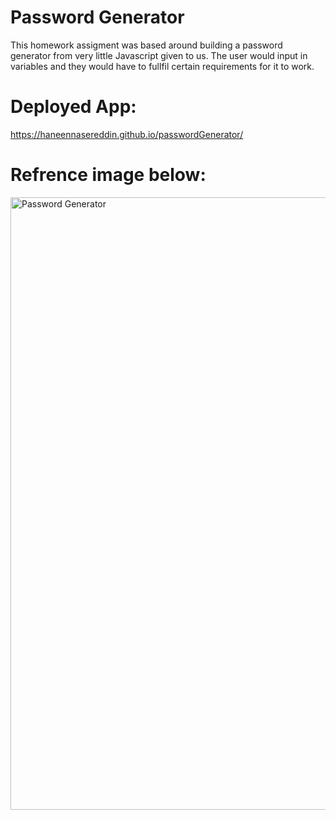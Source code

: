 # Password Generator

This homework assigment was based around building a password generator from very little Javascript given to us. The user would input in variables and they would have to fullfil certain requirements for it to work. 

# Deployed App:
https://haneennasereddin.github.io/passwordGenerator/

# Refrence image below:

<img width="980" alt="Password Generator" src="https://user-images.githubusercontent.com/76545687/125149495-f9ab4c00-e0fe-11eb-812e-fbeedfb125a0.png">
